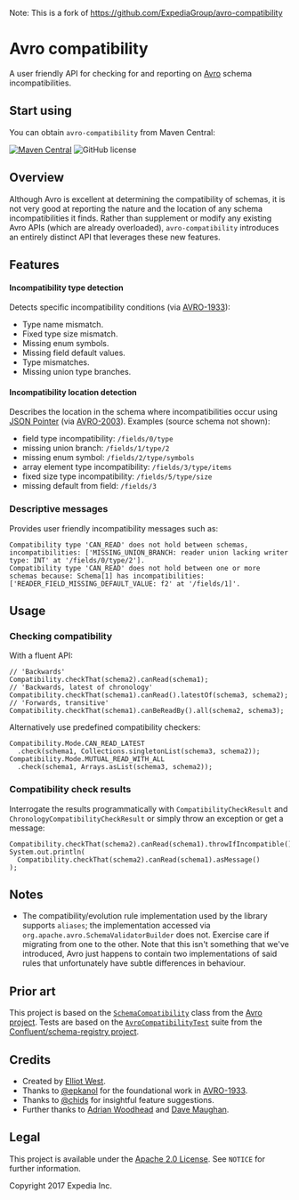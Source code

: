 Note: This is a fork of https://github.com/ExpediaGroup/avro-compatibility

# Avro compatibility
A user friendly API for checking for and reporting on [Avro](https://avro.apache.org) schema incompatibilities.

## Start using
You can obtain `avro-compatibility` from Maven Central:

[![Maven Central](https://maven-badges.herokuapp.com/maven-central/com.hotels/avro-compatibility/badge.svg?subject=com.hotels:avro-compatibility)](https://maven-badges.herokuapp.com/maven-central/com.hotels/avro-compatibility) ![GitHub license](https://img.shields.io/github/license/HotelsDotCom/avro-compatibility.svg)

## Overview
Although Avro is excellent at determining the compatibility of schemas, it is not very good at reporting the nature and the location of any schema incompatibilities it finds. Rather than supplement or modify any existing Avro APIs (which are already overloaded), `avro-compatibility` introduces an entirely distinct API that leverages these new features.

## Features
#### Incompatibility type detection
Detects specific incompatibility conditions (via [AVRO-1933](https://issues.apache.org/jira/browse/AVRO-1933)):
* Type name mismatch.
* Fixed type size mismatch.
* Missing enum symbols.
* Missing field default values.
* Type mismatches.
* Missing union type branches.

#### Incompatibility location detection
Describes the location in the schema where incompatibilities occur using [JSON Pointer](https://tools.ietf.org/html/rfc6901) (via [AVRO-2003](https://issues.apache.org/jira/browse/AVRO-2003)). Examples (source schema not shown):

* field type incompatibility: `/fields/0/type`
* missing union branch: `/fields/1/type/2`
* missing enum symbol: `/fields/2/type/symbols`
* array element type incompatibility: `/fields/3/type/items`
* fixed size type incompatibility: `/fields/5/type/size` 
* missing default from field: `/fields/3`

### Descriptive messages
Provides user friendly incompatibility messages such as:

    Compatibility type 'CAN_READ' does not hold between schemas, incompatibilities: ['MISSING_UNION_BRANCH: reader union lacking writer type: INT' at '/fields/0/type/2'].
    Compatibility type 'CAN_READ' does not hold between one or more schemas because: Schema[1] has incompatibilities: ['READER_FIELD_MISSING_DEFAULT_VALUE: f2' at '/fields/1]'.

    
## Usage
### Checking compatibility
With a fluent API:

    // 'Backwards'
    Compatibility.checkThat(schema2).canRead(schema1);
    // 'Backwards, latest of chronology'
    Compatibility.checkThat(schema1).canRead().latestOf(schema3, schema2);
    // 'Forwards, transitive'
    Compatibility.checkThat(schema1).canBeReadBy().all(schema2, schema3);

Alternatively use predefined compatibility checkers:

    Compatibility.Mode.CAN_READ_LATEST
      .check(schema1, Collections.singletonList(schema3, schema2));
    Compatibility.Mode.MUTUAL_READ_WITH_ALL
      .check(schema1, Arrays.asList(schema3, schema2));


### Compatibility check results
Interrogate the results programmatically with `CompatibilityCheckResult` and `ChronologyCompatibilityCheckResult` or simply throw an exception or get a message:

    Compatibility.checkThat(schema2).canRead(schema1).throwIfIncompatible();
    System.out.println(
      Compatibility.checkThat(schema2).canRead(schema1).asMessage()
    );

## Notes
* The compatibility/evolution rule implementation used by the library supports `aliases`; the implementation accessed via `org.apache.avro.SchemaValidatorBuilder` does not. Exercise care if migrating from one to the other. Note that this isn't something that we've introduced, Avro just happens to contain two implementations of said rules that unfortunately have subtle differences in behaviour. 

## Prior art
This project is based on the [`SchemaCompatibility`](https://github.com/apache/avro/blob/master/lang/java/avro/src/main/java/org/apache/avro/SchemaCompatibility.java) class from the [Avro project](https://avro.apache.org). Tests are based on the [`AvroCompatibilityTest`](https://github.com/confluentinc/schema-registry/blob/master/core/src/test/java/io/confluent/kafka/schemaregistry/avro/AvroCompatibilityTest.java) suite from the [Confluent/schema-registry project](https://github.com/confluentinc/schema-registry).

## Credits
* Created by [Elliot West](https://github.com/teabot).
* Thanks to [@epkanol](https://github.com/epkanol) for the foundational work in [AVRO-1933](https://issues.apache.org/jira/browse/AVRO-1933).
* Thanks to [@chids](https://github.com/chids) for insightful feature suggestions. 
* Further thanks to [Adrian Woodhead](https://github.com/massdosage) and [Dave Maughan](https://github.com/nahguam).

## Legal
This project is available under the [Apache 2.0 License](http://www.apache.org/licenses/LICENSE-2.0.html). See `NOTICE` for further information.

Copyright 2017 Expedia Inc.
